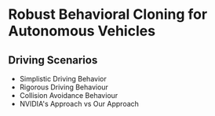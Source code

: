 # Robust Behavioral Cloning for Autonomous Vehicles

## Driving Scenarios
- Simplistic Driving Behavior
- Rigorous Driving Behaviour
- Collision Avoidance Behaviour
- NVIDIA's Approach vs Our Approach
